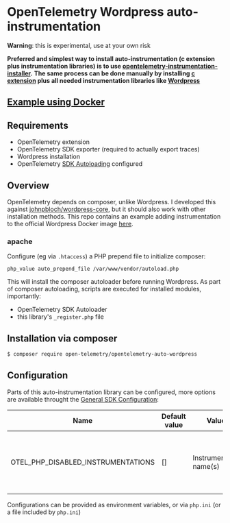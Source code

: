 # OpenTelemetry Wordpress auto-instrumentation

**Warning**: this is experimental, use at your own risk

**Preferred and simplest way to install auto-instrumentation (c extension plus instrumentation libraries) is to use [opentelemetry-instrumentation-installer](https://github.com/open-telemetry/opentelemetry-php-contrib/tree/main/src/AutoInstrumentationInstaller).**
**The same process can be done manually by installing [c extension](https://github.com/open-telemetry/opentelemetry-php-instrumentation#installation) plus all needed instrumentation libraries like [Wordpress](#Installation-via-composer)**

## [Example using Docker](../../../examples/instrumentation/Wordpress/README.md)

## Requirements

* OpenTelemetry extension
* OpenTelemetry SDK exporter (required to actually export traces)
* Wordpress installation
* OpenTelemetry [SDK Autoloading](https://github.com/open-telemetry/opentelemetry-php/blob/main/examples/autoload_sdk.php) configured

## Overview
OpenTelemetry depends on composer, unlike Wordpress. I developed this against [johnpbloch/wordpress-core](https://github.com/johnpbloch/wordpress-core-installer), but it should also work with other installation methods. This repo contains an example adding instrumentation to the official Wordpress Docker image [here](../../../examples/instrumentation/Wordpress/README.md).

### apache

Configure (eg via `.htaccess`) a PHP prepend file to initialize composer:

```
php_value auto_prepend_file /var/www/vendor/autoload.php
```

This will install the composer autoloader before running Wordpress. As part of composer autoloading,
scripts are executed for installed modules, importantly:
* OpenTelemetry SDK Autoloader
* this library's `_register.php` file

## Installation via composer

```bash
$ composer require open-telemetry/opentelemetry-auto-wordpress
```

## Configuration

Parts of this auto-instrumentation library can be configured, more options are available throught the
[General SDK Configuration](https://github.com/open-telemetry/opentelemetry-specification/blob/main/specification/sdk-environment-variables.md#general-sdk-configuration):

| Name                                | Default value | Values                  | Example   | Description                                                                     |
|-------------------------------------|---------------|-------------------------|-----------|---------------------------------------------------------------------------------|
| OTEL_PHP_DISABLED_INSTRUMENTATIONS  | []            | Instrumentation name(s) | wordpress | Disable one or more installed auto-instrumentations, names are comma seperated. |

Configurations can be provided as environment variables, or via `php.ini` (or a file included by `php.ini`)
